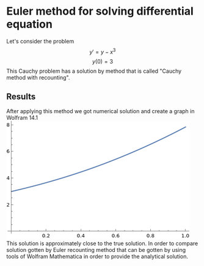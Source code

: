 # Euler method for solving differential equation

Let's consider the problem
$$y'=y-x^3$$
$$y(0)=3$$
This Cauchy problem has a solution by method that is called "Cauchy method with recounting".
## Results
After applying this method we got numerical solution and create a graph in Wolfram 14.1
![Euler Method Graph](./assets/images/euler_result.png)
This solution is approximately close to the true solution. In order to compare solution gotten by Euler recounting method that can be gotten by using tools of Wolfram Mathematica in order to provide the analytical solution.

